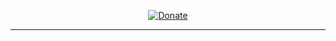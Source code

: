 

  

</p>
<p align="center">
<a href="https://www.horariodebrasilia.org/"><img title="Donate" src="https://www.youtube.com/s/gaming/emoji/0f0cae22/emoji_u2615.svg"></a>

  --------------------------------------------------------------------------------------------------------------------------------------------------
